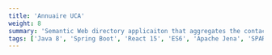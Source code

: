 ```yaml
---
title: 'Annuaire UCA'
weight: 8
summary: 'Semantic Web directory applicaiton that aggregates the contacts and organizations of the members of Université Côte d’Azur group.'
tags: ['Java 8', 'Spring Boot', 'React 15', 'ES6', 'Apache Jena', 'SPARQL']
---
```

